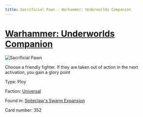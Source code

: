 ```yaml
---
title: Sacrificial Pawn - Warhammer: Underworlds Companion
---
```


# [Warhammer: Underworlds Companion](https://guidokessels.github.io/wh-underworlds)

  

![Sacrificial Pawn](https://warhammerunderworlds.com/wp-content/uploads/sites/6/2018/02/352_ENG.png)

Choose a friendly fighter. If they are taken out of action in the next activation, you gain a glory point

Type: Ploy

Faction: [Universal](https://guidokessels.github.io/wh-underworlds/factions/universal)

Found in: [Spiteclaw's Swarm Expansion](https://guidokessels.github.io/wh-underworlds/locations/spiteclaws-swarm-expansion)

Card number: 352
